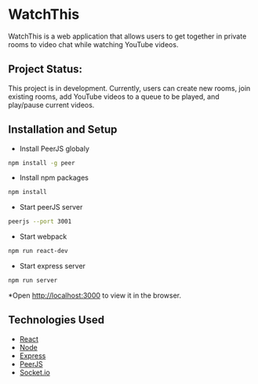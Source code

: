 # WatchThis

WatchThis is a web application that allows users to get together in private rooms to video chat while watching YouTube videos.

## Project Status:

This project is in development. Currently, users can create new rooms, join existing rooms, add YouTube videos to a queue to be played, and play/pause current videos. 


## Installation and Setup

* Install PeerJS globaly
``` sh
npm install -g peer
```
* Install npm packages
``` sh
npm install
```
* Start peerJS server
``` sh
peerjs --port 3001
```
* Start webpack
 ``` sh
npm run react-dev
```
* Start express server
 ``` sh
npm run server
```
*Open [http://localhost:3000](http://localhost:3000) to view it in the browser.

## Technologies Used

- [React](https://reactjs.org/)
- [Node](https://nodejs.org/en/)
- [Express](https://expressjs.com/)
- [PeerJS](https://peerjs.com/)
- [Socket.io](https://socket.io/)
